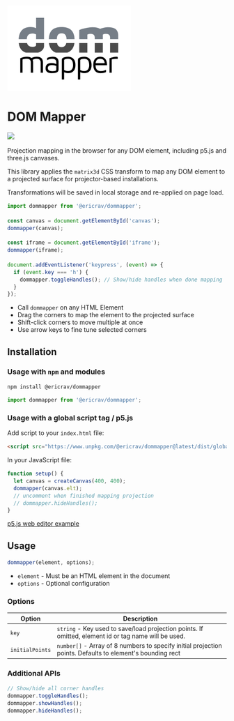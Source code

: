 ![DOM Mapper](dommapper.png)

# DOM Mapper

<a href="https://www.npmjs.com/package/@ericrav/dommapper">
  <img src="https://img.shields.io/npm/v/@ericrav/dommapper">
</a>


Projection mapping in the browser for any DOM element, including p5.js and three.js canvases.

This library applies the `matrix3d` CSS transform to map any DOM element to a projected surface for projector-based installations.

Transformations will be saved in local storage and re-applied on page load.

```js
import dommapper from '@ericrav/dommapper';

const canvas = document.getElementById('canvas');
dommapper(canvas);

const iframe = document.getElementById('iframe');
dommapper(iframe);

document.addEventListener('keypress', (event) => {
  if (event.key === 'h') {
    dommapper.toggleHandles(); // Show/hide handles when done mapping
  }
});
```

- Call `dommapper` on any HTML Element
- Drag the corners to map the element to the projected surface
- Shift-click corners to move multiple at once
- Use arrow keys to fine tune selected corners

## Installation

### Usage with `npm` and modules

```
npm install @ericrav/dommapper
```

```js
import dommapper from '@ericrav/dommapper';
```

### Usage with a global script tag / p5.js

Add script to your `index.html` file:
```html
<script src="https://www.unpkg.com/@ericrav/dommapper@latest/dist/global.js"></script>
```

In your JavaScript file:
```js
function setup() {
  let canvas = createCanvas(400, 400);
  dommapper(canvas.elt);
  // uncomment when finished mapping projection
  // dommapper.hideHandles();
}
```

[p5.js web editor example](https://editor.p5js.org/edr7876/sketches/mA14ogVkJ)

## Usage

```js
dommapper(element, options);
```

- `element` - Must be an HTML element in the document
- `options` - Optional configuration

### Options

| Option | Description |
| --- | --- |
| `key` | `string` - Key used to save/load projection points. If omitted, element id or tag name will be used. |
| `initialPoints` | `number[]` - Array of 8 numbers to specify initial projection points. Defaults to element's bounding rect |

### Additional APIs

```js
// Show/hide all corner handles
dommapper.toggleHandles();
dommapper.showHandles();
dommapper.hideHandles();
```
